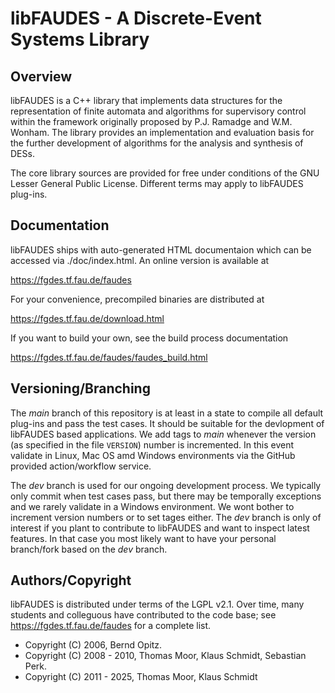 # libFAUDES - A Discrete-Event Systems Library 



## Overview


libFAUDES is a C++ library that implements data structures for the representation 
of finite automata and algorithms for supervisory control within the framework 
originally proposed by P.J. Ramadge and W.M. Wonham. The library provides an 
implementation and evaluation basis for the further development of 
algorithms for the analysis and synthesis of DESs.

The core library sources are provided for free under conditions of the GNU Lesser 
General Public License.  Different terms may apply to libFAUDES plug-ins.




## Documentation

libFAUDES ships with auto-generated HTML documentaion which can be
accessed via ./doc/index.html. An online version is available at

https://fgdes.tf.fau.de/faudes

For your convenience, precompiled binaries are distributed at

https://fgdes.tf.fau.de/download.html

If you want to build your own, see the build process documentation

https://fgdes.tf.fau.de/faudes/faudes_build.html


## Versioning/Branching

The <i>main</i> branch of this repository is at least in a state to compile all default 
plug-ins and pass the test cases. It should be suitable for the devlopment of libFAUDES 
based applications. We add tags to <i>main</i> whenever the version (as specified in the 
file `VERSION`) number is incremented. In this event validate in Linux, Mac OS amd Windows 
environments via the GitHub provided action/workflow service.

The <i>dev</i> branch is used for our ongoing development process. We typically only commit
when test cases pass, but there may be temporally exceptions and we rarely validate in a 
Windows environment. We wont bother to increment version numbers or to set tages either. The 
<i>dev</i> branch is only of interest if you plant to contribute to libFAUDES and want to 
inspect latest features. In that case you most likely want to have your personal branch/fork 
based on the <i>dev</i> branch.



## Authors/Copyright

libFAUDES is distributed under terms of the LGPL v2.1. Over time, many students and colleguous have contributed to the code base; see  https://fgdes.tf.fau.de/faudes for a complete list.

- Copyright (C) 2006, Bernd Opitz.
- Copyright (C) 2008 - 2010, Thomas Moor, Klaus Schmidt, Sebastian Perk. 
- Copyright (C) 2011 - 2025, Thomas Moor, Klaus Schmidt

